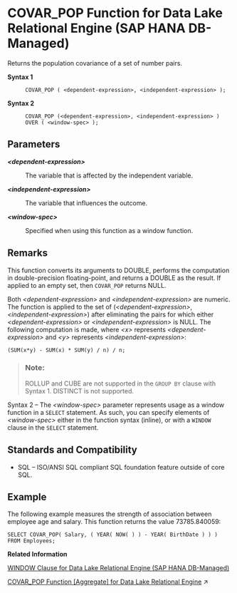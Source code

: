 <!-- loio6d40c8333876450388dfaa9078b06644 -->

# COVAR\_POP Function for Data Lake Relational Engine \(SAP HANA DB-Managed\)

Returns the population covariance of a set of number pairs.




<dl>
<dt><b>

Syntax 1

</b></dt>
<dd>

```
COVAR_POP ( <dependent-expression>, <independent-expression> );
```



</dd><dt><b>

Syntax 2

</b></dt>
<dd>

```
COVAR_POP (<dependent-expression>, <independent-expression> )
OVER ( <window-spec> );
```



</dd>
</dl>



<a name="loio6d40c8333876450388dfaa9078b06644__section_y35_dpl_srb"/>

## Parameters


<dl>
<dt><b>

*<dependent-expression\>*

</b></dt>
<dd>

The variable that is affected by the independent variable.



</dd><dt><b>

*<independent-expression\>*

</b></dt>
<dd>

The variable that influences the outcome.



</dd><dt><b>

*<window-spec\>*

</b></dt>
<dd>

Specified when using this function as a window function.



</dd>
</dl>



<a name="loio6d40c8333876450388dfaa9078b06644__section_t4t_2pl_srb"/>

## Remarks

This function converts its arguments to DOUBLE, performs the computation in double-precision floating-point, and returns a DOUBLE as the result. If applied to an empty set, then `COVAR_POP` returns NULL.

Both *<dependent-expression\>* and *<independent-expression\>* are numeric. The function is applied to the set of \(*<dependent-expression\>*, *<independent-expression\>*\) after eliminating the pairs for which either *<dependent-expression\>* or *<independent-expression\>* is NULL. The following computation is made, where *<x\>* represents *<dependent-expression\>* and *<y\>* represents *<independent-expression\>*:

```
(SUM(x*y) - SUM(x) * SUM(y) / n) / n;
```

> ### Note:  
> ROLLUP and CUBE are not supported in the `GROUP BY` clause with Syntax 1. DISTINCT is not supported.

Syntax 2 – The *<window-spec\>* parameter represents usage as a window function in a `SELECT` statement. As such, you can specify elements of *<window-spec\>* either in the function syntax \(inline\), or with a `WINDOW` clause in the `SELECT` statement.



<a name="loio6d40c8333876450388dfaa9078b06644__section_l2z_gpl_srb"/>

## Standards and Compatibility

-   SQL – ISO/ANSI SQL compliant SQL foundation feature outside of core SQL.



<a name="loio6d40c8333876450388dfaa9078b06644__section_fq4_hpl_srb"/>

## Example

The following example measures the strength of association between employee age and salary. This function returns the value 73785.840059:

```
SELECT COVAR_POP( Salary, ( YEAR( NOW( ) ) - YEAR( BirthDate ) ) ) FROM Employees;
```

**Related Information**  


[WINDOW Clause for Data Lake Relational Engine \(SAP HANA DB-Managed\)](../030-sql-statements/window-clause-for-data-lake-relational-engine-sap-hana-db-managed-c83b61b.md "Defines all or part of a window for use with window functions such as AVG and RANK in a SELECT statement.")

[COVAR_POP Function \[Aggregate\] for Data Lake Relational Engine](https://help.sap.com/viewer/19b3964099384f178ad08f2d348232a9/2023_4_QRC/en-US/a541901c84f21015b699cc40f6738ebc.html "Returns the population covariance of a set of number pairs.") :arrow_upper_right:

